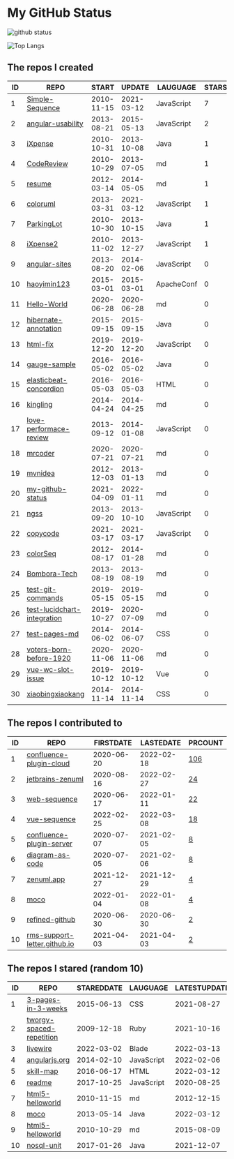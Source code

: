 # My GitHub Status

<img src="https://github-readme-stats-1.yihong0618.vercel.app/api?username=ThaddeusJiang&show_icons=true&&&hide_title=true&count_private=true" alt="github status" />

![Top Langs](https://github-readme-stats-1.yihong0618.vercel.app/api/top-langs/?username=ThaddeusJiang&layout=compact)

<!--START_SECTION:my_github-->
## The repos I created
| ID |                                         REPO                                          |   START    |   UPDATE   |  LAUGUAGE  | STARS |
|----|---------------------------------------------------------------------------------------|------------|------------|------------|-------|
|  1 | [Simple-Sequence](https://github.com/MrCoder/Simple-Sequence)                         | 2010-11-15 | 2021-03-12 | JavaScript |     7 |
|  2 | [angular-usability](https://github.com/MrCoder/angular-usability)                     | 2013-08-21 | 2015-05-13 | JavaScript |     2 |
|  3 | [iXpense](https://github.com/MrCoder/iXpense)                                         | 2010-10-31 | 2013-10-08 | Java       |     1 |
|  4 | [CodeReview](https://github.com/MrCoder/CodeReview)                                   | 2010-10-29 | 2013-07-05 | md         |     1 |
|  5 | [resume](https://github.com/MrCoder/resume)                                           | 2012-03-14 | 2014-05-05 | md         |     1 |
|  6 | [coloruml](https://github.com/MrCoder/coloruml)                                       | 2013-03-31 | 2021-03-12 | JavaScript |     1 |
|  7 | [ParkingLot](https://github.com/MrCoder/ParkingLot)                                   | 2010-10-30 | 2013-10-15 | Java       |     1 |
|  8 | [iXpense2](https://github.com/MrCoder/iXpense2)                                       | 2010-11-02 | 2013-12-27 | JavaScript |     1 |
|  9 | [angular-sites](https://github.com/MrCoder/angular-sites)                             | 2013-08-20 | 2014-02-06 | JavaScript |     0 |
| 10 | [haoyimin123](https://github.com/MrCoder/haoyimin123)                                 | 2015-03-01 | 2015-03-01 | ApacheConf |     0 |
| 11 | [Hello-World](https://github.com/MrCoder/Hello-World)                                 | 2020-06-28 | 2020-06-28 | md         |     0 |
| 12 | [hibernate-annotation](https://github.com/MrCoder/hibernate-annotation)               | 2015-09-15 | 2015-09-15 | Java       |     0 |
| 13 | [html-fix](https://github.com/MrCoder/html-fix)                                       | 2019-12-20 | 2019-12-20 | JavaScript |     0 |
| 14 | [gauge-sample](https://github.com/MrCoder/gauge-sample)                               | 2016-05-02 | 2016-05-02 | Java       |     0 |
| 15 | [elasticbeat-concordion](https://github.com/MrCoder/elasticbeat-concordion)           | 2016-05-03 | 2016-05-03 | HTML       |     0 |
| 16 | [kingling](https://github.com/MrCoder/kingling)                                       | 2014-04-24 | 2014-04-25 | md         |     0 |
| 17 | [love-performace-review](https://github.com/MrCoder/love-performace-review)           | 2013-09-12 | 2014-01-08 | JavaScript |     0 |
| 18 | [mrcoder](https://github.com/MrCoder/mrcoder)                                         | 2020-07-21 | 2020-07-21 | md         |     0 |
| 19 | [mvnidea](https://github.com/MrCoder/mvnidea)                                         | 2012-12-03 | 2013-01-13 | md         |     0 |
| 20 | [my-github-status](https://github.com/MrCoder/my-github-status)                       | 2021-04-09 | 2022-01-11 | md         |     0 |
| 21 | [ngss](https://github.com/MrCoder/ngss)                                               | 2013-09-20 | 2013-10-10 | JavaScript |     0 |
| 22 | [copycode](https://github.com/MrCoder/copycode)                                       | 2021-03-17 | 2021-03-17 | JavaScript |     0 |
| 23 | [colorSeq](https://github.com/MrCoder/colorSeq)                                       | 2012-08-17 | 2014-01-28 | md         |     0 |
| 24 | [Bombora-Tech](https://github.com/MrCoder/Bombora-Tech)                               | 2013-08-19 | 2013-08-19 | md         |     0 |
| 25 | [test-git-commands](https://github.com/MrCoder/test-git-commands)                     | 2019-05-15 | 2019-05-15 | md         |     0 |
| 26 | [test-lucidchart-integration](https://github.com/MrCoder/test-lucidchart-integration) | 2019-10-27 | 2020-07-09 | md         |     0 |
| 27 | [test-pages-md](https://github.com/MrCoder/test-pages-md)                             | 2014-06-02 | 2014-06-07 | CSS        |     0 |
| 28 | [voters-born-before-1920](https://github.com/MrCoder/voters-born-before-1920)         | 2020-11-06 | 2020-11-06 | md         |     0 |
| 29 | [vue-wc-slot-issue](https://github.com/MrCoder/vue-wc-slot-issue)                     | 2019-10-12 | 2019-10-12 | Vue        |     0 |
| 30 | [xiaobingxiaokang](https://github.com/MrCoder/xiaobingxiaokang)                       | 2014-11-14 | 2014-11-14 | CSS        |     0 |

## The repos I contributed to
| ID |                                                REPO                                                | FIRSTDATE  | LASTEDATE  |                                                 PRCOUNT                                                  |
|----|----------------------------------------------------------------------------------------------------|------------|------------|----------------------------------------------------------------------------------------------------------|
|  1 | [confluence-plugin-cloud](https://github.com/ZenUml/confluence-plugin-cloud)                       | 2020-06-20 | 2022-02-18 | [106](https://github.com/ZenUml/confluence-plugin-cloud/pulls?q=is%3Apr+author%3AMrCoder)                |
|  2 | [jetbrains-zenuml](https://github.com/ZenUml/jetbrains-zenuml)                                     | 2020-08-16 | 2022-02-27 | [24](https://github.com/ZenUml/jetbrains-zenuml/pulls?q=is%3Apr+author%3AMrCoder)                        |
|  3 | [web-sequence](https://github.com/ZenUml/web-sequence)                                             | 2020-06-17 | 2022-01-11 | [22](https://github.com/ZenUml/web-sequence/pulls?q=is%3Apr+author%3AMrCoder)                            |
|  4 | [vue-sequence](https://github.com/ZenUml/vue-sequence)                                             | 2022-02-25 | 2022-03-08 | [18](https://github.com/ZenUml/vue-sequence/pulls?q=is%3Apr+author%3AMrCoder)                            |
|  5 | [confluence-plugin-server](https://github.com/ZenUml/confluence-plugin-server)                     | 2020-07-07 | 2021-02-05 | [8](https://github.com/ZenUml/confluence-plugin-server/pulls?q=is%3Apr+author%3AMrCoder)                 |
|  6 | [diagram-as-code](https://github.com/ZenUml/diagram-as-code)                                       | 2020-07-05 | 2021-02-06 | [8](https://github.com/ZenUml/diagram-as-code/pulls?q=is%3Apr+author%3AMrCoder)                          |
|  7 | [zenuml.app](https://github.com/ZenUml/zenuml.app)                                                 | 2021-12-27 | 2021-12-29 | [4](https://github.com/ZenUml/zenuml.app/pulls?q=is%3Apr+author%3AMrCoder)                               |
|  8 | [moco](https://github.com/dreamhead/moco)                                                          | 2022-01-04 | 2022-01-08 | [4](https://github.com/dreamhead/moco/pulls?q=is%3Apr+author%3AMrCoder)                                  |
|  9 | [refined-github](https://github.com/ZenUml/refined-github)                                         | 2020-06-30 | 2020-06-30 | [2](https://github.com/ZenUml/refined-github/pulls?q=is%3Apr+author%3AMrCoder)                           |
| 10 | [rms-support-letter.github.io](https://github.com/rms-support-letter/rms-support-letter.github.io) | 2021-04-03 | 2021-04-03 | [2](https://github.com/rms-support-letter/rms-support-letter.github.io/pulls?q=is%3Apr+author%3AMrCoder) |

## The repos I stared (random 10)
| ID |                                        REPO                                        | STAREDDATE |  LAUGUAGE  | LATESTUPDATE |
|----|------------------------------------------------------------------------------------|------------|------------|--------------|
|  1 | [3-pages-in-3-weeks](https://github.com/abruzzi/3-pages-in-3-weeks)                | 2015-06-13 | CSS        | 2021-08-27   |
|  2 | [tworgy-spaced-repetition](https://github.com/matholroyd/tworgy-spaced-repetition) | 2009-12-18 | Ruby       | 2021-10-16   |
|  3 | [livewire](https://github.com/livewire/livewire)                                   | 2022-03-02 | Blade      | 2022-03-13   |
|  4 | [angularjs.org](https://github.com/angular/angularjs.org)                          | 2014-02-10 | JavaScript | 2022-02-06   |
|  5 | [skill-map](https://github.com/TeamStuQ/skill-map)                                 | 2016-06-17 | HTML       | 2022-03-12   |
|  6 | [readme](https://github.com/ZenUml/readme)                                         | 2017-10-25 | JavaScript | 2020-08-25   |
|  7 | [html5-helloworld](https://github.com/MrCoder/html5-helloworld)                    | 2010-11-15 | md         | 2012-12-15   |
|  8 | [moco](https://github.com/dreamhead/moco)                                          | 2013-05-14 | Java       | 2022-03-12   |
|  9 | [html5-helloworld](https://github.com/mechiland/html5-helloworld)                  | 2010-10-29 | md         | 2015-08-09   |
| 10 | [nosql-unit](https://github.com/lordofthejars/nosql-unit)                          | 2017-01-26 | Java       | 2021-12-07   |

<!--END_SECTION:my_github-->